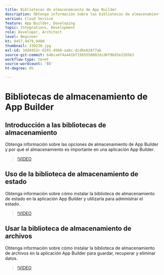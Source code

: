 ```yaml
---
title: Bibliotecas de almacenamiento de App Builder
description: Obtenga información sobre las bibliotecas de almacenamiento de estados y archivos para aplicaciones de App Builder.
version: Cloud Service
feature: App Builder, Developing
topic: Integrations, Development
role: Developer, Architect
level: Beginner
kt: 9457,9479,9480
thumbnail: 339238.jpg
exl-id: 3ddd452c-6291-4560-aabc-dcd6e628f7ab
source-git-commit: 646ca4f4a441bf1565558002dcd6f96d3e228563
workflow-type: tm+mt
source-wordcount: '85'
ht-degree: 0%

---
```


# Bibliotecas de almacenamiento de App Builder

## Introducción a las bibliotecas de almacenamiento

Obtenga información sobre las opciones de almacenamiento de App Builder y por qué el almacenamiento es importante en una aplicación App Builder.

>[!VIDEO](https://video.tv.adobe.com/v/339238/?quality=12&learn=on)

## Uso de la biblioteca de almacenamiento de estado

Obtenga información sobre cómo instalar la biblioteca de almacenamiento de estado en la aplicación App Builder y utilizarla para administrar el estado.

>[!VIDEO](https://video.tv.adobe.com/v/339240/?quality=12&learn=on)

## Usar la biblioteca de almacenamiento de archivos

Obtenga información sobre cómo instalar la biblioteca de almacenamiento de archivos en la aplicación App Builder para guardar, recuperar y eliminar datos.

>[!VIDEO](https://video.tv.adobe.com/v/339239/?quality=12&learn=on)
